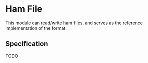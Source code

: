 # Ham File

This module can read/write ham files, and serves as the reference implementation of the format.

## Specification
TODO